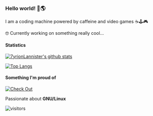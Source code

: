 ### Hello world! 👋🌎
I am a coding machine powered by caffeine and video games ☕🕹️🎮

🤓 Currently working on something really cool...

#### Statistics
[![7yrionLannister's github stats](https://github-readme-stats.vercel.app/api?username=7yrionLannister&&show_icons=true&theme=dark)](https://github.com/anuraghazra/github-readme-stats)

[![Top Langs](https://github-readme-stats.vercel.app/api/top-langs/?username=7yrionLannister&theme=dark)](https://github.com/anuraghazra/github-readme-stats)
#### Something I'm proud of
[![Check Out](https://github-readme-stats.vercel.app/api/pin/?username=7yrionLannister&repo=pacman-game&theme=dark)](https://github.com/7yrionLannister/pacman-game)

Passionate about **GNU/Linux**

![visitors](https://visitor-badge.glitch.me/badge?page_id=7yrionLannister.7yrionLannister)
